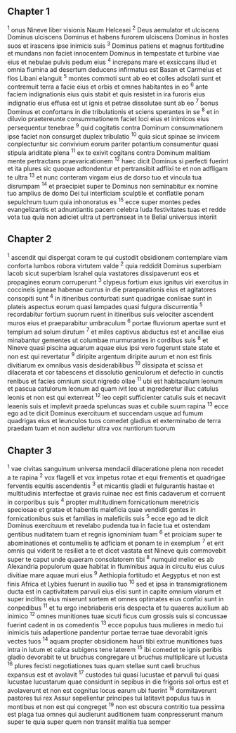 ## Chapter 1

<sup>1</sup> onus Nineve liber visionis Naum Helcesei
<sup>2</sup> Deus aemulator et ulciscens Dominus ulciscens Dominus et habens furorem ulciscens Dominus in hostes suos et irascens ipse inimicis suis
<sup>3</sup> Dominus patiens et magnus fortitudine et mundans non faciet innocentem Dominus in tempestate et turbine viae eius et nebulae pulvis pedum eius
<sup>4</sup> increpans mare et exsiccans illud et omnia flumina ad desertum deducens infirmatus est Basan et Carmelus et flos Libani elanguit
<sup>5</sup> montes commoti sunt ab eo et colles adsolati sunt et contremuit terra a facie eius et orbis et omnes habitantes in eo
<sup>6</sup> ante faciem indignationis eius quis stabit et quis resistet in ira furoris eius indignatio eius effusa est ut ignis et petrae dissolutae sunt ab eo
<sup>7</sup> bonus Dominus et confortans in die tribulationis et sciens sperantes in se
<sup>8</sup> et in diluvio praetereunte consummationem faciet loci eius et inimicos eius persequentur tenebrae
<sup>9</sup> quid cogitatis contra Dominum consummationem ipse faciet non consurget duplex tribulatio
<sup>10</sup> quia sicut spinae se invicem conplectuntur sic convivium eorum pariter potantium consumentur quasi stipula ariditate plena
<sup>11</sup> ex te exivit cogitans contra Dominum malitiam mente pertractans praevaricationem
<sup>12</sup> haec dicit Dominus si perfecti fuerint et ita plures sic quoque adtondentur et pertransibit adflixi te et non adfligam te ultra
<sup>13</sup> et nunc conteram virgam eius de dorso tuo et vincula tua disrumpam
<sup>14</sup> et praecipiet super te Dominus non seminabitur ex nomine tuo amplius de domo Dei tui interficiam sculptile et conflatile ponam sepulchrum tuum quia inhonoratus es
<sup>15</sup> ecce super montes pedes evangelizantis et adnuntiantis pacem celebra Iuda festivitates tuas et redde vota tua quia non adiciet ultra ut pertranseat in te Belial universus interiit
## Chapter 2

<sup>1</sup> ascendit qui dispergat coram te qui custodit obsidionem contemplare viam conforta lumbos robora virtutem valde
<sup>2</sup> quia reddidit Dominus superbiam Iacob sicut superbiam Israhel quia vastatores dissipaverunt eos et propagines eorum corruperunt
<sup>3</sup> clypeus fortium eius ignitus viri exercitus in coccineis igneae habenae currus in die praeparationis eius et agitatores consopiti sunt
<sup>4</sup> in itineribus conturbati sunt quadrigae conlisae sunt in plateis aspectus eorum quasi lampades quasi fulgura discurrentia
<sup>5</sup> recordabitur fortium suorum ruent in itineribus suis velociter ascendent muros eius et praeparabitur umbraculum
<sup>6</sup> portae fluviorum apertae sunt et templum ad solum dirutum
<sup>7</sup> et miles captivus abductus est et ancillae eius minabantur gementes ut columbae murmurantes in cordibus suis
<sup>8</sup> et Nineve quasi piscina aquarum aquae eius ipsi vero fugerunt state state et non est qui revertatur
<sup>9</sup> diripite argentum diripite aurum et non est finis divitiarum ex omnibus vasis desiderabilibus
<sup>10</sup> dissipata et scissa et dilacerata et cor tabescens et dissolutio geniculorum et defectio in cunctis renibus et facies omnium sicut nigredo ollae
<sup>11</sup> ubi est habitaculum leonum et pascua catulorum leonum ad quam ivit leo ut ingrederetur illuc catulus leonis et non est qui exterreat
<sup>12</sup> leo cepit sufficienter catulis suis et necavit leaenis suis et implevit praeda speluncas suas et cubile suum rapina
<sup>13</sup> ecce ego ad te dicit Dominus exercituum et succendam usque ad fumum quadrigas eius et leunculos tuos comedet gladius et exterminabo de terra praedam tuam et non audietur ultra vox nuntiorum tuorum
## Chapter 3

<sup>1</sup> vae civitas sanguinum universa mendacii dilaceratione plena non recedet a te rapina
<sup>2</sup> vox flagelli et vox impetus rotae et equi frementis et quadrigae ferventis equitis ascendentis
<sup>3</sup> et micantis gladii et fulgurantis hastae et multitudinis interfectae et gravis ruinae nec est finis cadaverum et corruent in corporibus suis
<sup>4</sup> propter multitudinem fornicationum meretricis speciosae et gratae et habentis maleficia quae vendidit gentes in fornicationibus suis et familias in maleficiis suis
<sup>5</sup> ecce ego ad te dicit Dominus exercituum et revelabo pudenda tua in facie tua et ostendam gentibus nuditatem tuam et regnis ignominiam tuam
<sup>6</sup> et proiciam super te abominationes et contumeliis te adficiam et ponam te in exemplum
<sup>7</sup> et erit omnis qui viderit te resiliet a te et dicet vastata est Nineve quis commovebit super te caput unde quaeram consolatorem tibi
<sup>8</sup> numquid melior es ab Alexandria populorum quae habitat in fluminibus aqua in circuitu eius cuius divitiae mare aquae muri eius
<sup>9</sup> Aethiopia fortitudo et Aegyptus et non est finis Africa et Lybies fuerunt in auxilio tuo
<sup>10</sup> sed et ipsa in transmigrationem ducta est in captivitatem parvuli eius elisi sunt in capite omnium viarum et super inclitos eius miserunt sortem et omnes optimates eius confixi sunt in conpedibus
<sup>11</sup> et tu ergo inebriaberis eris despecta et tu quaeres auxilium ab inimico
<sup>12</sup> omnes munitiones tuae sicuti ficus cum grossis suis si concussae fuerint cadent in os comedentis
<sup>13</sup> ecce populus tuus mulieres in medio tui inimicis tuis adapertione pandentur portae terrae tuae devorabit ignis vectes tuos
<sup>14</sup> aquam propter obsidionem hauri tibi extrue munitiones tuas intra in lutum et calca subigens tene laterem
<sup>15</sup> ibi comedet te ignis peribis gladio devorabit te ut bruchus congregare ut bruchus multiplicare ut lucusta
<sup>16</sup> plures fecisti negotiationes tuas quam stellae sunt caeli bruchus expansus est et avolavit
<sup>17</sup> custodes tui quasi lucustae et parvuli tui quasi lucustae lucustarum quae considunt in sepibus in die frigoris sol ortus est et avolaverunt et non est cognitus locus earum ubi fuerint
<sup>18</sup> dormitaverunt pastores tui rex Assur sepelientur principes tui latitavit populus tuus in montibus et non est qui congreget
<sup>19</sup> non est obscura contritio tua pessima est plaga tua omnes qui audierunt auditionem tuam conpresserunt manum super te quia super quem non transiit malitia tua semper